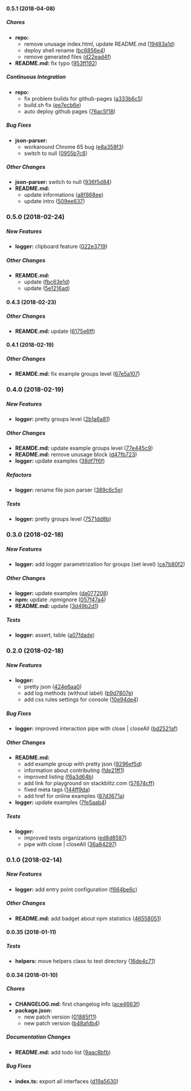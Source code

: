 #### 0.5.1 (2018-04-08)

##### Chores

* **repo:**
  *  remove unusage index.html, update README.md ([19483a1d](https://github.com/splincodewd/client-logger/commit/19483a1d96df9c67f2d4a175415d9b70fb4128e5))
  *  deploy shell rename ([bc6856e4](https://github.com/splincodewd/client-logger/commit/bc6856e4998b1d33a9cdc676040929922e4afd22))
  *  remove generated files ([d22ead4f](https://github.com/splincodewd/client-logger/commit/d22ead4fe0425bcd8a22f91abf47bd8005d9e883))
* **README.md:**  fix typo ([953ff192](https://github.com/splincodewd/client-logger/commit/953ff19234bef5abec7d3a8705dbc9456521443f))

##### Continuous Integration

* **repo:**
  *  fix problem builds for github-pages ([a333b6c5](https://github.com/splincodewd/client-logger/commit/a333b6c5c95a7703bc64f9e9d0567d4a04a150c7))
  *  build.sh fix ([ee7ecb6e](https://github.com/splincodewd/client-logger/commit/ee7ecb6e02d82104e017388225ff8dea15ce1bdb))
  *  auto deploy github pages ([76ac5f18](https://github.com/splincodewd/client-logger/commit/76ac5f18f1610abdba64e5cdc4fd75b08fd95b13))

##### Bug Fixes

* **json-parser:**
  *  workaround Chrome 65 bug ([e8a358f3](https://github.com/splincodewd/client-logger/commit/e8a358f32f4b4c36e5afa82f156bd665dc5bea7a))
  *  switch to null ([0955b7c8](https://github.com/splincodewd/client-logger/commit/0955b7c86f0cd627174eae433a7c8df93a3cd119))

##### Other Changes

* **json-parser:**  switch to null ([936f5d84](https://github.com/splincodewd/client-logger/commit/936f5d841a999a21cb5e176809e7e896f8611445))
* **README.md:**
  *  update informations ([a8f868ee](https://github.com/splincodewd/client-logger/commit/a8f868ee610bc91859b6251f52cc3dfa3d18b6f2))
  *  update intro ([509ee637](https://github.com/splincodewd/client-logger/commit/509ee637f2a88d69cb3d4ab73ae52abe07d5efe9))

### 0.5.0 (2018-02-24)

##### New Features

* **logger:**  clipboard feature ([022e3719](https://github.com/splincodewd/client-logger/commit/022e3719fe876a6cc45d3578ddcfe9cf56f1565a))

##### Other Changes

* **REAMDE.md:**
  *  update ([fbc63e1d](https://github.com/splincodewd/client-logger/commit/fbc63e1dcfe7c86f134f0a0aa745c6173a926ad5))
  *  update ([5e1216ad](https://github.com/splincodewd/client-logger/commit/5e1216addb756b379f2854fd16a17cd4501ab1bc))

#### 0.4.3 (2018-02-23)

##### Other Changes

* **REAMDE.md:**  update ([6175e6ff](https://github.com/splincodewd/client-logger/commit/6175e6ffb32934569b40ce02692d8c9c353ada44))

#### 0.4.1 (2018-02-19)

##### Other Changes

* **REAMDE.md:**  fix example groups level ([67e5a107](https://github.com/splincodewd/client-logger/commit/67e5a107af99f9c3911e83121890943d13a5d0e2))

### 0.4.0 (2018-02-19)

##### New Features

* **logger:**  pretty groups level ([2b1a6a81](https://github.com/splincodewd/client-logger/commit/2b1a6a81029e82a555a199e8d87b86bdb36b3e39))

##### Other Changes

* **REAMDE.md:**  update example groups level ([77e445c9](https://github.com/splincodewd/client-logger/commit/77e445c9c8f55c92c0e39781e24d7d63df49e881))
* **README.md:**  remove unusage block ([d47fb723](https://github.com/splincodewd/client-logger/commit/d47fb723217127ef1ab6c6c3d6d92d14e272bb7b))
* **logger:**  update examples ([38df7f6f](https://github.com/splincodewd/client-logger/commit/38df7f6fb72d36495cbff3843e5151069f1aa138))

##### Refactors

* **logger:**  rename file json parser ([389c6c5e](https://github.com/splincodewd/client-logger/commit/389c6c5e24381bbab3eeeaa796be24c5f7cf90a0))

##### Tests

* **logger:**  pretty groups level ([7571dd8b](https://github.com/splincodewd/client-logger/commit/7571dd8b4ba7c8d72df00e391929c77e4f295ca7))

### 0.3.0 (2018-02-18)

##### New Features

* **logger:**  add logger parametrization for groups (set level) ([ce7b80f2](https://github.com/splincodewd/client-logger/commit/ce7b80f25390131302fa7193366743ec9dd172d6))

##### Other Changes

* **logger:**  update examples ([da077208](https://github.com/splincodewd/client-logger/commit/da077208d7ffa3bdde2c54620e542469f82156e6))
* **npm:**  update .npmignore ([057f47a4](https://github.com/splincodewd/client-logger/commit/057f47a4490a03844557a48dc1930c1364cf2f5a))
* **README.md:**  update ([3d49b2d1](https://github.com/splincodewd/client-logger/commit/3d49b2d1953c8c2b6e5844ca2edd0706e534b991))

##### Tests

* **logger:**  assert, table ([a07fdade](https://github.com/splincodewd/client-logger/commit/a07fdade1fe23a3585d34feba712991e870d1808))

### 0.2.0 (2018-02-18)

##### New Features

* **logger:**
  *  pretty json ([424e6aa0](https://github.com/splincodewd/client-logger/commit/424e6aa0dd6918066cc4fb46c3de79b2d9497b28))
  *  add log methods (without label) ([b9d7807e](https://github.com/splincodewd/client-logger/commit/b9d7807ec53537c9587f709fdd79131c883f3003))
  *  add css rules settings for console ([10e94de4](https://github.com/splincodewd/client-logger/commit/10e94de4320c93108942aef8f339cac06301cd1b))

##### Bug Fixes

* **logger:**  improved interaction pipe with close | closeAll ([bd2521af](https://github.com/splincodewd/client-logger/commit/bd2521af544c6f401f81de7f25cd09c7ba25f322))

##### Other Changes

* **README.md:**
  *  add example group with pretty json ([9296ef5d](https://github.com/splincodewd/client-logger/commit/9296ef5d56869b7e9d8968e1920ba8c8b3fab02b))
  *  information about contributing ([fde21ff1](https://github.com/splincodewd/client-logger/commit/fde21ff11ac76a37248d87d73f3faddf69cfc6f7))
  *  improved listing ([f6a3d64b](https://github.com/splincodewd/client-logger/commit/f6a3d64b0ce675f4625ecc21aac85c3d0750713e))
  *  add link for playground on stackblitz.com ([57674cff](https://github.com/splincodewd/client-logger/commit/57674cff4e027825b8c6e80f24d8d47fdf1211e0))
  *  fixed meta tags ([144ff9da](https://github.com/splincodewd/client-logger/commit/144ff9da14c714305de495ff33345f2a36669a53))
  *  add href for online examples ([87d3671a](https://github.com/splincodewd/client-logger/commit/87d3671a975dddc5ff499e82cad58a981848927d))
* **logger:**  update examples ([7fe5aab4](https://github.com/splincodewd/client-logger/commit/7fe5aab4376da4b7edc5b4b76c5c436c309d2f9a))

##### Tests

* **logger:**
  *  improved tests organizations ([ed8d8587](https://github.com/splincodewd/client-logger/commit/ed8d8587cc611ecaab1268a898216cefbfe6b3d1))
  *  pipe with close | closeAll ([36a84297](https://github.com/splincodewd/client-logger/commit/36a8429747428e54a5a5222af204377419388245))

### 0.1.0 (2018-02-14)

##### New Features

* **logger:**  add entry point configuration ([f664be6c](https://github.com/splincodewd/client-logger/commit/f664be6cd6af0e72aed4e1a07ea0ae724c73488b))

##### Other Changes

* **README.md:**  add badget about npm statistics ([46558051](https://github.com/splincodewd/client-logger/commit/46558051a1440831f887a07350fd2694fbc93fa4))

#### 0.0.35 (2018-01-11)

##### Tests

* **helpers:**  move helpers class to test directory ([16de4c71](https://github.com/splincodewd/client-logger/commit/16de4c7129baf49687551737d4665fc8aaa96e13))

#### 0.0.34 (2018-01-10)

##### Chores

* **CHANGELOG.md:**  first changelog info ([ace4663f](https://github.com/splincodewd/client-logger/commit/ace4663f23a48c84267dc5a870bbfefe759a01d2))
* **package.json:**
  *  new patch version ([01885f11](https://github.com/splincodewd/client-logger/commit/01885f110671b59c8674d1e0b10c579e9b5652ff))
  *  new patch version ([b48afdb4](https://github.com/splincodewd/client-logger/commit/b48afdb495a4fe1f07c8c7bd2a3448f6246dd32c))

##### Documentation Changes

* **README.md:**  add todo list ([9aac8bfb](https://github.com/splincodewd/client-logger/commit/9aac8bfbba7d4a5c2cf71890effbf6fdc029c061))

##### Bug Fixes

* **index.ts:**  export all interfaces ([d19a5630](https://github.com/splincodewd/client-logger/commit/d19a56303aa444c33e92d6d636003135297c5968))

